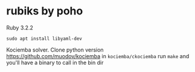 # rubiks by poho

Ruby 3.2.2
```
sudo apt install libyaml-dev

```

Kociemba solver.
Clone python version
https://github.com/muodov/kociemba
in `kociemba/ckociemba` run `make` and you'll have a binary to call in the bin dir
